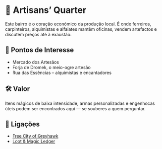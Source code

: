 # 🔨 Artisans’ Quarter

Este bairro é o coração económico da produção local. É onde ferreiros, carpinteiros, alquimistas e alfaiates mantêm oficinas, vendem artefactos e discutem preços até à exaustão.

## 📍 Pontos de Interesse

- Mercado dos Artesãos
- Forja de Dromek, o meio-ogre artesão
- Rua das Essências – alquimistas e encantadores

## 🛠️ Valor

Itens mágicos de baixa intensidade, armas personalizadas e engenhocas úteis podem ser encontrados aqui — se souberes a quem perguntar.

## 📎 Ligações

- [Free City of Greyhawk]()
- [Loot & Magic Ledger]()
